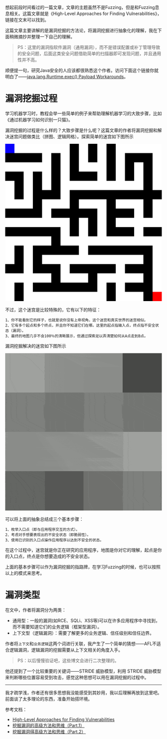 
想起前段时间看过的一篇文章，文章的主题虽然不是Fuzzing，但是和Fuzzing息息相关。这篇文章就是《High-Level Approaches for Finding Vulnerabilities》，链接在文末可以找到。

这篇文章主要讲解的是漏洞挖掘的方法论，将漏洞挖掘进行抽象化的理解，我在下面稍微摘抄并整理一下自己的理解。
> PS：这里的漏洞指软件漏洞（通用漏洞），而不是错误配置或补丁管理导致的安全问题，后面这类安全问题借助简单的扫描器即可发现问题，并且通用性并不高。

顺便提一句，研究Java安全的人应该都很熟悉这个作者。访问下面这个链接你就明白了——[java.lang.Runtime.exec() Payload Workarounds](https://www.jackson-t.ca/runtime-exec-payloads.html)。

# 漏洞挖掘过程

学习机器学习时，教程会举一些简单的例子来帮助理解机器学习的大致步骤，比如《通过机器学习如何识别一只猫》。

漏洞挖掘的过程是什么样的？大致步骤是什么呢？这篇文章的作者将漏洞挖掘和解决迷宫问题做类比（拼图、逻辑网格）。探索简单的迷宫如下图所示

![](./images/2.gif)

不过，这个迷宫是比较特殊的，它有以下的特征：
```
1、你不能看到它的样子，也就是说你没有上帝视角，这个迷宫和真实世界的迷宫相似。
2、它有多个起点和多个终点，并且你不知道它们在哪。这里的起点指输入点，终点指不安全状态（漏洞）。
3、最终的地图几乎不会100％的清晰展示，但通过探索足以弄清楚如何从A点走到B点。
```
漏洞挖掘解决的迷宫如下图所示

![](./images/3.gif)

可以将上面的抽象总结成三个基本步骤：
```
1、枚举入口点（即与应用程序交互的方式）。
2、考虑对手想要表现出的不安全状态（即脆弱性）。
3、使用已识别的入口点操作应用程序以达到不安全的状态。
```
在这个过程中，迷宫就是你正在研究的应用程序，地图是你对它的理解，起点是你的入口点，终点是你想要造成的不安全状态。

上面的基本步骤可以作为漏洞挖掘的指路牌，在学习Fuzzing的时候，也可以按照以上的模式来思考。


# 漏洞类型

在文中，作者将漏洞分为两类：
- 通用型：一般的漏洞(如RCE、SQLi、XSS等)可以在许多应用程序中寻找到，而不需要知道它们的业务逻辑（框架型漏洞）。
- 上下文型（逻辑漏洞）：需要了解更多的业务逻辑、信任级别和信任边界。

作者将`上下文`和`业务逻辑`这两个词进行关联，我产生了一个简单的猜想——AFL不适合逻辑漏洞，逻辑漏洞的挖掘需要从上下文相关的角度入手。
> PS：以后慢慢验证吧，这些博文会进行二次整理的。

他还提到了一个比较重要的关键词——STRIDE 威胁模型，利用 STRIDE 威胁模型来判断哪些位置容易受到攻击，感觉这种思想可以用在漏洞挖掘的过程中。

---

我才疏学浅，作者还有很多思想我没能感受到其妙用，我以后理解再放到这里吧。前面谈了太多理论的东西，准备开始搭环境。


参考文档：
- [High-Level Approaches for Finding Vulnerabilities](https://www.jackson-t.ca/finding-vulnerabilities.html)
- [挖掘漏洞的高级方法和思维（Part.1）](https://www.4hou.com/index.php/posts/YWqY)
- [挖掘漏洞得高级方法和思维（Part.2）](https://zhuanlan.zhihu.com/p/30982733)